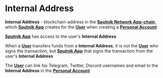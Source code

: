 # Internal Address

**Internal Address** - blockchain-address in the [**Sputnik Network App-chain**](sputnik-network-app-chain.md), which [**Sputnik App**](sputnik-app.md) creates for the [**User**](user.md) when creating a [**Personal Account**](personal-account.md)&#x20;

[**Sputnik App**](sputnik-app.md) has access to the user's **Internal Address**&#x20;

When a [**User**](user.md) transfers funds from a **Internal Address**, it is not the [**User**](user.md) who signs the transaction, but [**Sputnik App**](sputnik-app.md) that signs the transaction from the user's **Internal Address**&#x20;

The [**User**](user.md) can link his Telegram, Twitter, Discord usernames and email to the **Internal Address** in the [**Personal Account**](../sputnik-app/personal-account.md)&#x20;
